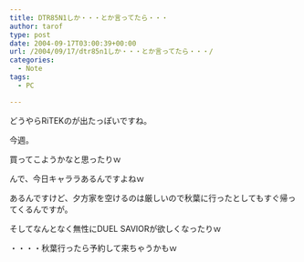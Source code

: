 ```yaml
---
title: DTR85N1しか・・・とか言ってたら・・・
author: tarof
type: post
date: 2004-09-17T03:00:39+00:00
url: /2004/09/17/dtr85n1しか・・・とか言ってたら・・・/
categories:
  - Note
tags:
  - PC

---
```

どうやらRiTEKのが出たっぽいですね。
  
今週。
  
買ってこようかなと思ったりｗ

んで、今日キャララあるんですよねｗ
  
あるんですけど、夕方家を空けるのは厳しいので秋葉に行ったとしてもすぐ帰ってくるんですが。

そしてなんとなく無性にDUEL SAVIORが欲しくなったりｗ
  
・・・・秋葉行ったら予約して来ちゃうかもｗ